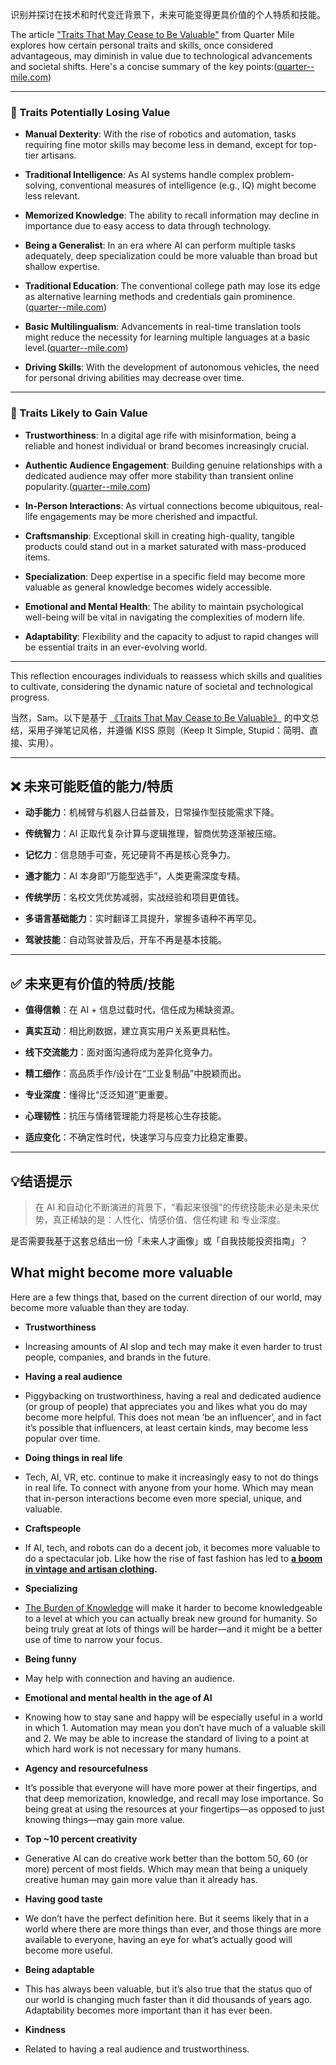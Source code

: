 
识别并探讨在技术和时代变迁背景下，未来可能变得更具价值的个人特质和技能。

The article ["Traits That May Cease to Be Valuable"](https://quarter--mile.com/Traits-That-May-Cease-to-Be-Valuable) from Quarter Mile explores how certain personal traits and skills, once considered advantageous, may diminish in value due to technological advancements and societal shifts. Here's a concise summary of the key points:([quarter--mile.com](https://quarter--mile.com/Traits-That-May-Cease-to-Be-Valuable?utm_source=chatgpt.com "Traits That May Cease to Be Valuable — Quarter Mile"))

---

### 🧩 Traits Potentially Losing Value

- **Manual Dexterity**: With the rise of robotics and automation, tasks requiring fine motor skills may become less in demand, except for top-tier artisans.
    
- **Traditional Intelligence**: As AI systems handle complex problem-solving, conventional measures of intelligence (e.g., IQ) might become less relevant.
    
- **Memorized Knowledge**: The ability to recall information may decline in importance due to easy access to data through technology.
    
- **Being a Generalist**: In an era where AI can perform multiple tasks adequately, deep specialization could be more valuable than broad but shallow expertise.
    
- **Traditional Education**: The conventional college path may lose its edge as alternative learning methods and credentials gain prominence.([quarter--mile.com](https://quarter--mile.com/Traits-That-May-Cease-to-Be-Valuable?utm_source=chatgpt.com "Traits That May Cease to Be Valuable — Quarter Mile"))
    
- **Basic Multilingualism**: Advancements in real-time translation tools might reduce the necessity for learning multiple languages at a basic level.([quarter--mile.com](https://quarter--mile.com/Traits-That-May-Cease-to-Be-Valuable?utm_source=chatgpt.com "Traits That May Cease to Be Valuable — Quarter Mile"))
    
- **Driving Skills**: With the development of autonomous vehicles, the need for personal driving abilities may decrease over time.
    

---

### 🌱 Traits Likely to Gain Value

- **Trustworthiness**: In a digital age rife with misinformation, being a reliable and honest individual or brand becomes increasingly crucial.
    
- **Authentic Audience Engagement**: Building genuine relationships with a dedicated audience may offer more stability than transient online popularity.([quarter--mile.com](https://quarter--mile.com/Traits-That-May-Cease-to-Be-Valuable?utm_source=chatgpt.com "Traits That May Cease to Be Valuable — Quarter Mile"))
    
- **In-Person Interactions**: As virtual connections become ubiquitous, real-life engagements may be more cherished and impactful.
    
- **Craftsmanship**: Exceptional skill in creating high-quality, tangible products could stand out in a market saturated with mass-produced items.
    
- **Specialization**: Deep expertise in a specific field may become more valuable as general knowledge becomes widely accessible.
    
- **Emotional and Mental Health**: The ability to maintain psychological well-being will be vital in navigating the complexities of modern life.
    
- **Adaptability**: Flexibility and the capacity to adjust to rapid changes will be essential traits in an ever-evolving world.
    

---

This reflection encourages individuals to reassess which skills and qualities to cultivate, considering the dynamic nature of societal and technological progress.

当然，Sam。以下是基于 [《Traits That May Cease to Be Valuable》](https://quarter--mile.com/Traits-That-May-Cease-to-Be-Valuable) 的中文总结，采用子弹笔记风格，并遵循 KISS 原则（Keep It Simple, Stupid：简明、直接、实用）。

---

## ❌ 未来可能贬值的能力/特质

- **动手能力**：机械臂与机器人日益普及，日常操作型技能需求下降。
    
- **传统智力**：AI 正取代复杂计算与逻辑推理，智商优势逐渐被压缩。
    
- **记忆力**：信息随手可查，死记硬背不再是核心竞争力。
    
- **通才能力**：AI 本身即“万能型选手”，人类更需深度专精。
    
- **传统学历**：名校文凭优势减弱，实战经验和项目更值钱。
    
- **多语言基础能力**：实时翻译工具提升，掌握多语种不再罕见。
    
- **驾驶技能**：自动驾驶普及后，开车不再是基本技能。
    

---

## ✅ 未来更有价值的特质/技能

- **值得信赖**：在 AI + 信息过载时代，信任成为稀缺资源。
    
- **真实互动**：相比刷数据，建立真实用户关系更具粘性。
    
- **线下交流能力**：面对面沟通将成为差异化竞争力。
    
- **精工细作**：高品质手作/设计在“工业复制品”中脱颖而出。
    
- **专业深度**：懂得比“泛泛知道”更重要。
    
- **心理韧性**：抗压与情绪管理能力将是核心生存技能。
    
- **适应变化**：不确定性时代，快速学习与应变力比稳定重要。
    

---

## 💡结语提示

> 在 AI 和自动化不断演进的背景下，“看起来很强”的传统技能未必是未来优势，真正稀缺的是：人性化、情感价值、信任构建 和 专业深度。

是否需要我基于这套总结出一份「未来人才画像」或「自我技能投资指南」？

## **What might become more valuable**

  
Here are a few things that, based on the current direction of our world, may become more valuable than they are today.  
  

- **Trustworthiness**

- Increasing amounts of AI slop and tech may make it even harder to trust people, companies, and brands in the future.

- **Having a real audience**

- Piggybacking on trustworthiness, having a real and dedicated audience (or group of people) that appreciates you and likes what you do may become more helpful. This does not mean ‘be an influencer’, and in fact it’s possible that influencers, at least certain kinds, may become less popular over time.

- **Doing things in real life**

- Tech, AI, VR, etc. continue to make it increasingly easy to not do things in real life. To connect with anyone from your home. Which may mean that in-person interactions become even more special, unique, and valuable.

- **Craftspeople**

- If AI, tech, and robots can do a decent job, it becomes more valuable to do a spectacular job. Like how the rise of fast fashion has led to **[a boom in vintage and artisan clothing](https://mccs-journalism.gold.ac.uk/wp/snatch/the-vintage-boom-how-secondhand-fashion-is-taking-over-the-global-market/).**

- **Specializing**

- [The Burden of Knowledge](https://thegeneralist.substack.com/p/ai-and-the-burden-of-knowledge) will make it harder to become knowledgeable to a level at which you can actually break new ground for humanity. So being truly great at lots of things will be harder—and it might be a better use of time to narrow your focus.

- **Being funny**

- May help with connection and having an audience.

- **Emotional and mental health in the age of AI**

- Knowing how to stay sane and happy will be especially useful in a world in which 1. Automation may mean you don’t have much of a valuable skill and 2. We may be able to increase the standard of living to a point at which hard work is not necessary for many humans.

- **Agency and resourcefulness**

- It’s possible that everyone will have more power at their fingertips, and that deep memorization, knowledge, and recall may lose importance. So being great at using the resources at your fingertips—as opposed to just knowing things—may gain more value.

- **Top ~10 percent creativity**

- Generative AI can do creative work better than the bottom 50, 60 (or more) percent of most fields. Which may mean that being a uniquely creative human may gain more value than it already has.

- **Having good taste**

- We don’t have the perfect definition here. But it seems likely that in a world where there are more things than ever, and those things are more available to everyone, having an eye for what’s actually good will become more useful.

- **Being adaptable**

- This has always been valuable, but it’s also true that the status quo of our world is changing much faster than it did thousands of years ago. Adaptability becomes more important than it has ever been.

- **Kindness**

- Related to having a real audience and trustworthiness.